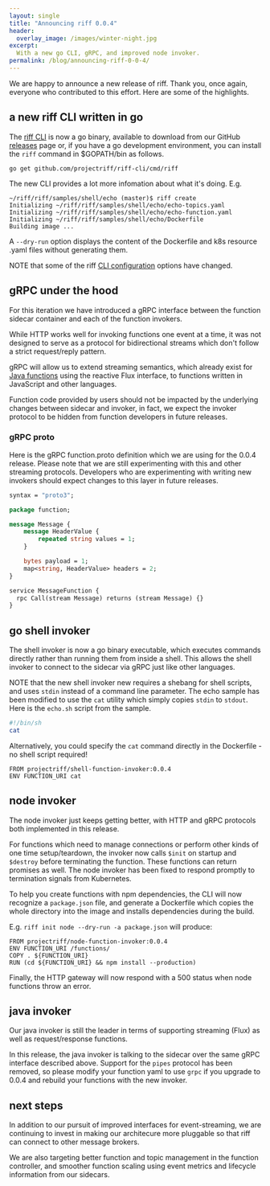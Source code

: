 ```yaml
---
layout: single
title: "Announcing riff 0.0.4"
header:
  overlay_image: /images/winter-night.jpg
excerpt:
  With a new go CLI, gRPC, and improved node invoker.
permalink: /blog/announcing-riff-0-0-4/
---
```


We are happy to announce a new release of riff. Thank you, once again, everyone
who contributed to this effort. Here are some of the highlights.

## a new riff CLI written in go
The [riff CLI](https://github.com/projectriff/riff-cli/blob/master/docs/riff.md) is now a go binary, available to download from our GitHub [releases](https://github.com/projectriff/riff/releases) page or, if you have a go development environment, you can install the `riff` command in $GOPATH/bin as follows.

```
go get github.com/projectriff/riff-cli/cmd/riff
```

The new CLI provides a lot more infomation about what it's doing. E.g.
```
~/riff/riff/samples/shell/echo (master)$ riff create
Initializing ~/riff/riff/samples/shell/echo/echo-topics.yaml
Initializing ~/riff/riff/samples/shell/echo/echo-function.yaml
Initializing ~/riff/riff/samples/shell/echo/Dockerfile
Building image ...
```

A `--dry-run` option displays the content of the Dockerfile and k8s resource .yaml files without
generating them.

NOTE that some of the riff [CLI configuration](https://github.com/projectriff/riff/blob/master/Getting-Started.adoc#riff-cli-configuration) options have changed.

## gRPC under the hood
For this iteration we have introduced a gRPC interface between the function sidecar
container and each of the function invokers.

While HTTP works well for invoking functions one event at a time, it was not designed to serve as a protocol for bidirectional streams which don't follow a strict request/reply pattern.

gRPC will allow us to extend streaming semantics, which already exist for [Java functions](https://github.com/projectriff/java-function-invoker/tree/master/src/test/java/io/projectriff/functions) using the reactive Flux interface, to functions written in JavaScript and other languages.

Function code provided by users should not be impacted by the underlying changes between sidecar and invoker, in fact, we expect the invoker protocol to be hidden from function developers in future releases.

### gRPC proto
Here is the gRPC function.proto definition which we are using for the 0.0.4 release. Please note that we are still experimenting with this and other streaming protocols. Developers who are experimenting with writing new invokers should expect changes to this layer in future releases. 

```protobuf
syntax = "proto3";

package function;

message Message {
	message HeaderValue {
		repeated string values = 1;
	}

	bytes payload = 1;
	map<string, HeaderValue> headers = 2;
}

service MessageFunction {
  rpc Call(stream Message) returns (stream Message) {}
}
```

## go shell invoker
The shell invoker is now a go binary executable, which executes commands directly rather than running them from inside a shell. This allows the shell invoker to connect to the sidecar via gRPC just like other languages. 

NOTE that the new shell invoker new requires a shebang for shell scripts, and uses `stdin` instead of a command line parameter. The echo sample has been modified to use the `cat` utility which simply copies `stdin` to `stdout`. Here is the `echo.sh` script from the sample.

```sh
#!/bin/sh
cat
```

Alternatively, you could specify the `cat` command directly in the Dockerfile - no shell script required!

```docker
FROM projectriff/shell-function-invoker:0.0.4
ENV FUNCTION_URI cat
```

## node invoker
The node invoker just keeps getting better, with HTTP and gRPC protocols both implemented in this release.

For functions which need to manage connections or perform other kinds of one time setup/teardown, the invoker now calls `$init` on startup and `$destroy` before terminating the function. These functions can return promises as well. The node invoker has been fixed to respond promptly to termination signals from Kubernetes.

To help you create functions with npm dependencies, the CLI will now recognize a `package.json` file, and generate a Dockerfile which copies the whole directory into the image and installs dependencies during the build.

E.g. `riff init node --dry-run -a package.json` will produce:

```docker
FROM projectriff/node-function-invoker:0.0.4
ENV FUNCTION_URI /functions/
COPY . ${FUNCTION_URI}
RUN (cd ${FUNCTION_URI} && npm install --production)
```

Finally, the HTTP gateway will now respond with a 500 status when node functions throw an error.

## java invoker
Our java invoker is still the leader in terms of supporting streaming (Flux) as well as request/response functions.

In this release, the java invoker is talking to the sidecar over the same gRPC interface described above. Support for the `pipes` protocol has been removed, so please modify your function yaml to use `grpc` if you upgrade to 0.0.4 and rebuild your functions with the new invoker.

## next steps

In addition to our pursuit of improved interfaces for event-streaming, we are continuing to invest in
making our architecure more pluggable so that riff can connect to other message brokers. 

We are also targeting better function and topic management in the function controller,
and smoother function scaling using event metrics and lifecycle information from our sidecars.
